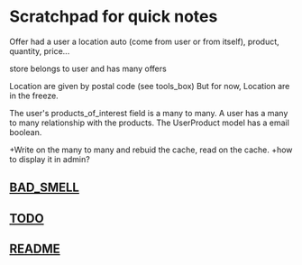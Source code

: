 # Scratchpad for quick notes
Offer had a user a location auto (come from user or from itself), product,
 quantity, price...

store belongs to user and has many offers

Location are given by postal code (see tools_box)
But for now, Location are in the freeze.

The user's products_of_interest field is a many to many. A user has a many to
 many relationship with the products. The UserProduct model has a email boolean.

+Write on the many to many and rebuid the cache, read on the cache.
+how to display it in admin?
## [BAD_SMELL](BAD_SMELL.md)

## [TODO](TODO.md)

## [README](README.md)
